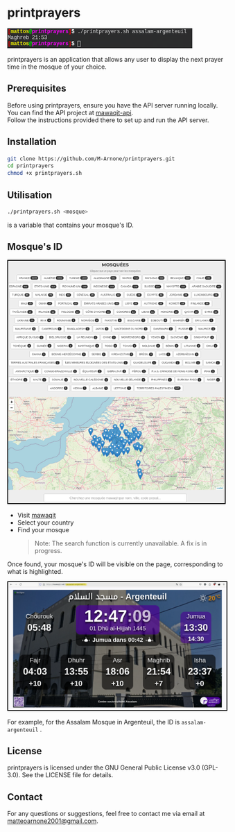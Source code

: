 # printprayers

![Application Screenshot](images/usage)

printprayers is an application that allows any user to display the next prayer time in the mosque of your choice.

## Prerequisites

Before using printprayers, ensure you have the API server running locally. You can find the API project at [mawaqit-api](https://github.com/mrsofiane/mawaqit-api).<br>Follow the instructions provided there to set up and run the API server.

## Installation 

```bash
git clone https://github.com/M-Arnone/printprayers.git
cd printprayers
chmod +x printprayers.sh
```

## Utilisation

```bash
./printprayers.sh <mosque> 
```

<mosque> is a variable that contains your mosque's ID.

## Mosque's ID

<div style="text-align: center;">
    <img src="images/select-mosque.png" alt="map-mosque" style="width: 500px; border: 2px solid black;">
</div>

- Visit [mawaqit](https://mawaqit.net/) 
- Select your country
- Find your mosque
    > Note: The search function is currently unavailable. A fix is in progress.


Once found, your mosque's ID will be visible on the page, corresponding to what is highlighted.
<div style="text-align: center;">
    <img src="images/id-example.png" alt="map-mosque" style="width: 750px; border: 2px solid black;">
</div>

For example, for the Assalam Mosque in Argenteuil, the ID is `assalam-argenteuil` .

## License
printprayers is licensed under the GNU General Public License v3.0 (GPL-3.0). See the LICENSE file for details.

## Contact
For any questions or suggestions, feel free to contact me via email at [matteoarnone2001@gmail.com](mailto:matteoarnone2001@gmail.com).

